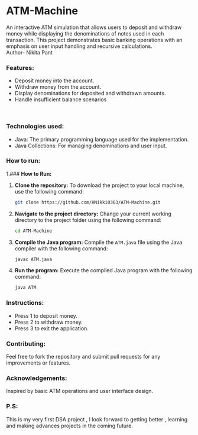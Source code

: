 # ATM-Machine
An interactive ATM simulation that allows users to deposit and withdraw money while displaying the denominations of notes used in each transaction. This project demonstrates basic banking operations with an emphasis on user input handling and recursive calculations.
<br>
Author- Nikita Pant
<br>
### **Features:**

* Deposit money into the account.
* Withdraw money from the account.
* Display denominations for deposited and withdrawn amounts.
* Handle insufficient balance scenarios
<br>

### **Technologies used:**

* Java: The primary programming language used for the implementation.
* Java Collections: For managing denominations and user input.

### **How to run:**
1.### **How to Run:**
1. **Clone the repository:**
   To download the project to your local machine, use the following command:
   ```bash
   git clone https://github.com/HNikki0303/ATM-Machine.git

2. **Navigate to the project directory:**
   Change your current working directory to the project folder using the following command:
   ```bash
   cd ATM-Machine

3. **Compile the Java program:**
   Compile the `ATM.java` file using the Java compiler with the following command:
   ```bash
   javac ATM.java

4. **Run the program:**
   Execute the compiled Java program with the following command:
   ```bash
   java ATM


### **Instructions:**

* Press 1 to deposit money.
* Press 2 to withdraw money.
* Press 3 to exit the application.

### **Contributing:**
Feel free to fork the repository and submit pull requests for any improvements or features.

### **Acknowledgements:**
Inspired by basic ATM operations and user interface design.

### **P.S:**
This is my very first DSA project , I look forward to getting better , learning and making advances projects in the coming future.
